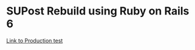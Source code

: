 # SUPost Rebuild using Ruby on Rails 6

[Link to Production test](http://supost-test.herokuapp.com/)
